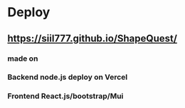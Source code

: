 # Deploy

## https://siil777.github.io/ShapeQuest/

### made on
### Backend node.js deploy on Vercel

### Frontend React.js/bootstrap/Mui
